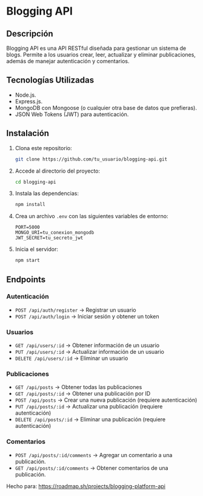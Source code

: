 # Blogging API

## Descripción
Blogging API es una API RESTful diseñada para gestionar un sistema de blogs. Permite a los usuarios crear, leer, actualizar y eliminar publicaciones, además de manejar autenticación y comentarios.

## Tecnologías Utilizadas
- Node.js.
- Express.js.
- MongoDB con Mongoose (o cualquier otra base de datos que prefieras).
- JSON Web Tokens (JWT) para autenticación.

## Instalación
1. Clona este repositorio:
   ```sh
   git clone https://github.com/tu_usuario/blogging-api.git
   ```
2. Accede al directorio del proyecto:
   ```sh
   cd blogging-api
   ```
3. Instala las dependencias:
   ```sh
   npm install
   ```
4. Crea un archivo `.env` con las siguientes variables de entorno:
   ```env
   PORT=5000
   MONGO_URI=tu_conexion_mongodb
   JWT_SECRET=tu_secreto_jwt
   ```
5. Inicia el servidor:
   ```sh
   npm start
   ```

## Endpoints
### Autenticación
- `POST /api/auth/register` → Registrar un usuario
- `POST /api/auth/login` → Iniciar sesión y obtener un token

### Usuarios
- `GET /api/users/:id` → Obtener información de un usuario
- `PUT /api/users/:id` → Actualizar información de un usuario
- `DELETE /api/users/:id` → Eliminar un usuario

### Publicaciones
- `GET /api/posts` → Obtener todas las publicaciones
- `GET /api/posts/:id` → Obtener una publicación por ID
- `POST /api/posts` → Crear una nueva publicación (requiere autenticación)
- `PUT /api/posts/:id` → Actualizar una publicación (requiere autenticación)
- `DELETE /api/posts/:id` → Eliminar una publicación (requiere autenticación)

### Comentarios
- `POST /api/posts/:id/comments` → Agregar un comentario a una publicación.
- `GET /api/posts/:id/comments` → Obtener comentarios de una publicación.

Hecho para: 
https://roadmap.sh/projects/blogging-platform-api
